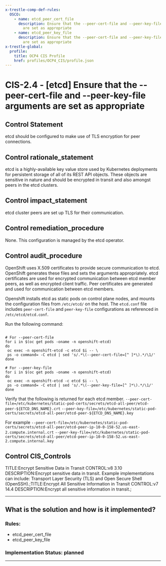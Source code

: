 ```yaml
---
x-trestle-comp-def-rules:
  OSCO:
    - name: etcd_peer_cert_file
      description: Ensure that the --peer-cert-file and --peer-key-file arguments
        are set as appropriate
    - name: etcd_peer_key_file
      description: Ensure that the --peer-cert-file and --peer-key-file arguments
        are set as appropriate
x-trestle-global:
  profile:
    title: OCP4 CIS Profile
    href: profiles/OCP4_CIS/profile.json
---
```


# CIS-2.4 - \[etcd\] Ensure that the --peer-cert-file and --peer-key-file arguments are set as appropriate

## Control Statement

etcd should be configured to make use of TLS encryption for peer connections.

## Control rationale_statement

etcd is a highly-available key value store used by Kubernetes deployments for persistent storage of all of its REST API objects. These objects are sensitive in nature and should be encrypted in transit and also amongst peers in the etcd clusters.

## Control impact_statement

etcd cluster peers are set up TLS for their communication.

## Control remediation_procedure

None. This configuration is managed by the etcd operator.

## Control audit_procedure

OpenShift uses X.509 certificates to provide secure communication to etcd. OpenShift generates these files and sets the arguments appropriately. etcd certificates are used for encrypted communication between etcd member peers, as well as encrypted client traffic. Peer certificates are generated and used for communication between etcd members.

Openshift installs etcd as static pods on control plane nodes, and mounts the configuration files from `/etc/etcd/` on the host. The `etcd.conf` file includes `peer-cert-file` and `peer-key-file` configurations as referenced in `/etc/etcd/etcd.conf`.

Run the following command:

```

# For --peer-cert-file
for i in $(oc get pods -oname -n openshift-etcd)
do
 oc exec -n openshift-etcd -c etcd $i -- \
 ps -o command= -C etcd | sed 's/.*\(--peer-cert-file=[^ ]*\).*/\1/'
done

# For --peer-key-file
for i in $(oc get pods -oname -n openshift-etcd)
do
 oc exec -n openshift-etcd -c etcd $i -- \
 ps -o command= -C etcd | sed 's/.*\(--peer-key-file=[^ ]*\).*/\1/'
done
```

Verify that the following is returned for each etcd member.
`--peer-cert-file=/etc/kubernetes/static-pod-certs/secrets/etcd-all-peer/etcd-peer-${ETCD_DNS_NAME}.crt`
`--peer-key-file=/etc/kubernetes/static-pod-certs/secrets/etcd-all-peer/etcd-peer-${ETCD_DNS_NAME}.key`

For example
`--peer-cert-file=/etc/kubernetes/static-pod-certs/secrets/etcd-all-peer/etcd-peer-ip-10-0-158-52.us-east-2.compute.internal.crt`
`--peer-key-file=/etc/kubernetes/static-pod-certs/secrets/etcd-all-peer/etcd-peer-ip-10-0-158-52.us-east-2.compute.internal.key`

## Control CIS_Controls

TITLE:Encrypt Sensitive Data in Transit CONTROL:v8 3.10 DESCRIPTION:Encrypt sensitive data in transit. Example implementations can include: Transport Layer Security (TLS) and Open Secure Shell (OpenSSH).;TITLE:Encrypt All Sensitive Information in Transit CONTROL:v7 14.4 DESCRIPTION:Encrypt all sensitive information in transit.;

______________________________________________________________________

## What is the solution and how is it implemented?

<!-- For implementation status enter one of: implemented, partial, planned, alternative, not-applicable -->

<!-- Note that the list of rules under ### Rules: is read-only and changes will not be captured after assembly to JSON -->

<!-- Add control implementation description here for control: CIS-2.4 -->

### Rules:

  - etcd_peer_cert_file
  - etcd_peer_key_file

### Implementation Status: planned

______________________________________________________________________
